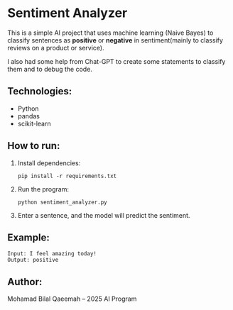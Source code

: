 # Sentiment Analyzer

This is a simple AI project that uses machine learning (Naive Bayes) to classify sentences as **positive** or **negative** in sentiment(mainly to classify reviews on a product or service).

I also had some help from Chat-GPT to create some statements to classify them and to debug the code.

## Technologies:
- Python
- pandas
- scikit-learn

## How to run:
1. Install dependencies:
   ```
   pip install -r requirements.txt
   ```

2. Run the program:
   ```
   python sentiment_analyzer.py
   ```

3. Enter a sentence, and the model will predict the sentiment.

## Example:
```
Input: I feel amazing today!
Output: positive
```

## Author:
Mohamad Bilal Qaeemah – 2025 AI Program
